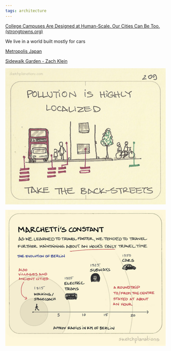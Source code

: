 ```yaml
---
tags: architecture
---
```



[College Campuses Are Designed at Human-Scale. Our Cities Can Be Too. (strongtowns.org)](https://www.strongtowns.org/journal/2021/1/6/college-campuses-as-a-model-for-urban-planning)

We live in a world built mostly for cars

[Metropolis Japan](https://metropolisjapan.com/why-tokyo-works/)

[Sidewalk Garden - Zach Klein](https://zachklein.com/Sidewalk+Garden)

![](/assets/static/img/pollution-localized.jpeg)

![](/assets/static/img/cities-in-an-hours-time.jpeg)